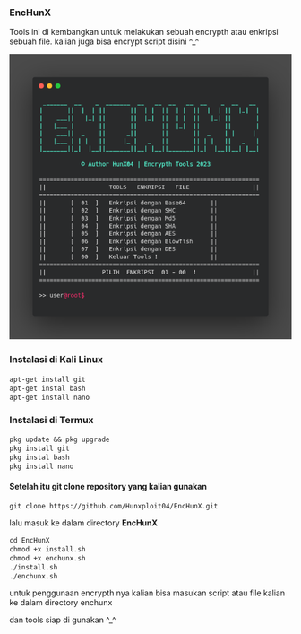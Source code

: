 ### EncHunX
Tools ini di kembangkan untuk melakukan sebuah encrypth atau enkripsi sebuah file. 
kalian juga bisa encrypt script disini ^_^

<img src="https://github.com/Hunxploit04/EncHunX/blob/main/enchun.png">

### Instalasi di Kali Linux
```
apt-get install git
apt-get instal bash
apt-get install nano 
```
### Instalasi di Termux
```
pkg update && pkg upgrade
pkg install git
pkg instal bash
pkg install nano 
```

#### Setelah itu git clone repository yang kalian gunakan
```
git clone https://github.com/Hunxploit04/EncHunX.git
```

lalu masuk ke dalam directory **EncHunX**
```
cd EncHunX
chmod +x install.sh 
chmod +x enchunx.sh
./install.sh
./enchunx.sh
```
untuk penggunaan encrypth nya kalian bisa masukan script atau file kalian ke dalam directory enchunx 

dan tools siap di gunakan ^_^
